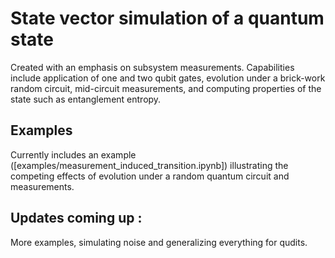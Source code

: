 # State vector simulation of a quantum state

Created with an emphasis on subsystem measurements. Capabilities include application of one and two qubit gates, evolution under a brick-work random circuit, mid-circuit measurements, and computing properties of the state such as entanglement entropy.


## Examples

Currently includes an example ([examples/measurement_induced_transition.ipynb]) illustrating the competing effects of evolution under a random quantum circuit and measurements.


## Updates coming up :

More examples, simulating noise and generalizing everything for qudits.

